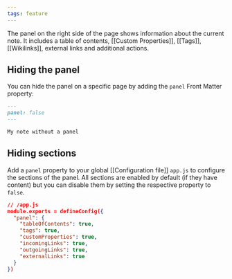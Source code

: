 ```yaml
---
tags: feature
---
```


The panel on the right side of the page shows information about the current note. It includes a table of contents, [[Custom Properties]], [[Tags]], [[Wikilinks]], external links and additional actions.

## Hiding the panel

You can hide the panel on a specific page by adding the `panel` Front Matter property:

```markdown
---
panel: false
---

My note without a panel
```

## Hiding sections

Add a `panel` property to your global [[Configuration file]] `app.js` to configure the
sections of the panel. All sections are enabled by default (if they have content) but you
can disable them by setting the respective property to `false`.

```json
// /app.js
module.exports = defineConfig({
  "panel": {
    "tableOfContents": true,
    "tags": true,
    "customProperties": true,
    "incomingLinks": true,
    "outgoingLinks": true,
    "externalLinks": true
  }
})
```
